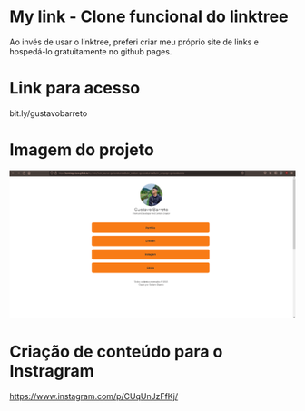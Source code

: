 # My link - Clone funcional do linktree
Ao invés de usar o linktree, preferi criar meu próprio site de links e hospedá-lo gratuitamente no github pages.

# Link para acesso

bit.ly/gustavobarreto

# Imagem do projeto

![printscreen do projeto](https://raw.githubusercontent.com/barretogustavo/my-Links/master/il.png)

# Criação de conteúdo para o Instragram

https://www.instagram.com/p/CUqUnJzFfKj/

